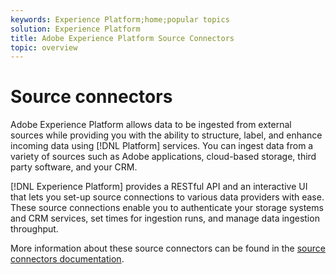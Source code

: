 ```yaml
---
keywords: Experience Platform;home;popular topics
solution: Experience Platform
title: Adobe Experience Platform Source Connectors
topic: overview
---
```


# Source connectors

Adobe Experience Platform allows data to be ingested from external sources while providing you with the ability to structure, label, and enhance incoming data using [!DNL Platform] services. You can ingest data from a variety of sources such as Adobe applications, cloud-based storage, third party software, and your CRM.

[!DNL Experience Platform] provides a RESTful API and an interactive UI that lets you set-up source connections to various data providers with ease. These source connections enable you to authenticate your storage systems and CRM services, set times for ingestion runs, and manage data ingestion throughput.

More information about these source connectors can be found in the [source connectors documentation](../sources/home.md).